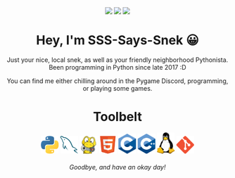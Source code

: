 <div align="center">
  <img src="https://img.shields.io/youtube/channel/subscribers/UCy0lVIEyazL73R-8NECWMfw?style=for-the-badge&logo=youtube&labelColor=%23313244&color=%23f38ba8%20%09">
  <img src="https://img.shields.io/github/followers/SSS-Says-Snek?style=for-the-badge&logo=github&labelColor=%23313244&color=%2389b4fa">
  <a href="https://s4aysnek.vercel.app"><img src="https://img.shields.io/badge/Here-Skibidi?style=for-the-badge&label=Main%20Website&labelColor=%23313244&color=%23a6e3a1"></a>
</div>

<div align="center">
  <h1>Hey, I'm SSS-Says-Snek 😀</h1>
  <p>Just your nice, local snek, as well as your friendly neighborhood Pythonista. Been programming in Python since late 2017 :D</p>
  <p>You can find me either chilling around in the Pygame Discord, programming, or playing some games.</p>
</div>

<h1 align="center">Toolbelt</h1>
<div align="center">
  <img src="https://raw.githubusercontent.com/SSS-Says-Snek/SSS-Says-Snek.github.io/master/assets/pylogo.png" width=40></a>
  <img src="https://raw.githubusercontent.com/SSS-Says-Snek/SSS-Says-Snek.github.io/master/assets/mysqllogo.png" width=40>
  <img src="https://raw.githubusercontent.com/SSS-Says-Snek/SSS-Says-Snek.github.io/master/assets/pygamelogo.png" width=40>
  <img src="https://raw.githubusercontent.com/SSS-Says-Snek/SSS-Says-Snek.github.io/master/assets/html5logo.png" width=40>
  <img src="https://raw.githubusercontent.com/SSS-Says-Snek/SSS-Says-Snek.github.io/master/assets/clogo.png" width=40>
  <img src="https://raw.githubusercontent.com/SSS-Says-Snek/SSS-Says-Snek.github.io/master/assets/cpplogo.png" width=40>
  <img src="https://raw.githubusercontent.com/SSS-Says-Snek/SSS-Says-Snek.github.io/master/assets/linuxlogo.png" width=40>
  <img src="https://raw.githubusercontent.com/SSS-Says-Snek/SSS-Says-Snek.github.io/master/assets/gitlogo.png" width=40>
</div>

<h6 align="center">Goodbye, and have an okay day!</h6>
